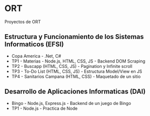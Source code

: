 # ORT
Proyectos de ORT

## Estructura y Funcionamiento de los Sistemas Informaticos (EFSI)
- Copa America - .Net, C#
- TP1 - Materias - Node.js, HTML, CSS, JS - Backend DOM Scraping
- TP2 - Buscapp (HTML, CSS, JS) - Pagination y Infinite scroll
- TP3 - To-Do List (HTML, CSS, JS) - Estructura Model/View en JS
- TP4 - Sanitarios Campana (HTML, CSS) - Maquetado de un sitio

## Desarrollo de Aplicaciones Informaticas (DAI)
- Bingo - Node.js, Express.js - Backend de un juego de Bingo
- TP1 - Node.js - Practica de Node